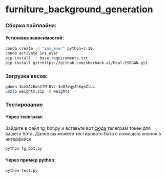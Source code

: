 # furniture_background_generation

### Сборка пайплайна:

#### Установка зависимостей:
```bash
conda create -n "ins_ever" python=3.10
conda activate ins_ever
pip install -r base_requirements.txt
pip install git+https://github.com/sberbank-ai/Real-ESRGAN.git
```

### Загрузка весов:
```bash
gdown 1LmXAzEuhVfM-DVr-1nQ7wqy2hSqeZlLL
unzip weights.zip -d weights
```

### Тестирование 


#### Через телеграм:

Зайдите в файл tg_bot.py и вставьте вот [сюда](https://github.com/vaskers5/furniture_background_generation/blob/470cb1d607713400e619e628b78b6e37deb19473/tg_bot.py#L24C1-L24C24) телеграм токен для вашего бота. Далее вы можете тестировать бота с помощью кнопок в интерфейсе

```
python tg_bot.py
```


#### Через пример python:

```bash
python test.py
```
